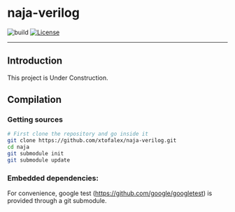 # naja-verilog
![build](https://github.com/xtofalex/naja-verilog/actions/workflows/build.yml/badge.svg)
[![License](https://img.shields.io/badge/License-Apache_2.0-blue.svg)](https://opensource.org/licenses/Apache-2.0)
***
## Introduction
This project is Under Construction.

## Compilation
### Getting sources
```bash
# First clone the repository and go inside it
git clone https://github.com/xtofalex/naja-verilog.git
cd naja
git submodule init
git submodule update
```
### Embedded dependencies:

For convenience, google test (https://github.com/google/googletest) is provided through a git submodule.
